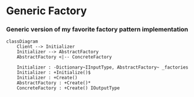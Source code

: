 # Generic Factory
### Generic version of my favorite factory pattern implementation

```mermaid
classDiagram
    Client --> Initializer
    Initializer --> AbstractFactory
    AbstractFactory <|-- ConcreteFactory
    
    Initializer : -Dictionary~IInputType, AbstractFactory~ _factories
    Initializer : +Initialize()$
    Initializer : +Create()
    AbstractFactory : +Create()*
    ConcreteFactory : +Create() IOutputType
```
